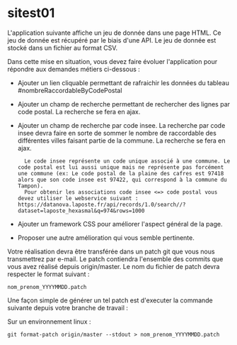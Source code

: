 # sitest01

L'application suivante affiche un jeu de donnée dans une page HTML. Ce jeu de donnée est récupéré par le biais d'une API. Le jeu de donnée est stocké dans un fichier au format CSV.

Dans cette mise en situation, vous devez faire évoluer l'application pour répondre aux demandes métiers ci-dessous :

- Ajouter un lien cliquable permettant de rafraichir les données du tableau #nombreRaccordableByCodePostal
- Ajouter un champ de recherche permettant de rechercher des lignes par code postal. La recherche se fera en ajax.
- Ajouter un champ de recherche par code insee. La recherche par code insee devra faire en sorte de sommer le nombre de raccordable des différentes villes faisant  partie de la commune. La recherche se fera en ajax.

		Le code insee représente un code unique associé à une commune. Le code postal est lui aussi unique mais ne représente pas forcément une commune (ex: Le code postal de la plaine des cafres est 97418 alors que son code insee est 97422, qui correspond à la commune du Tampon).
		Pour obtenir les associations code insee <=> code postal vous devez utiliser le webservice suivant : https://datanova.laposte.fr/api/records/1.0/search//?dataset=laposte_hexasmal&q=974&rows=1000
		
- Ajouter un framework CSS pour améliorer l'aspect général de la page.
- Proposer une autre amélioration qui vous semble pertinente.

Votre réalisation devra être transférée dans un patch git que vous nous transmettrez par e-mail. Le patch contiendra l'ensemble des commits que vous avez réalisé depuis origin/master. Le nom du fichier de patch devra respecter le format suivant : 

	nom_prenom_YYYYMMDD.patch

Une façon simple de générer un tel patch est d'executer la commande suivante depuis votre branche de travail : 

Sur un environnement linux :

	git format-patch origin/master --stdout > nom_prenom_YYYYMMDD.patch
